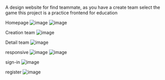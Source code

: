 A design website for find teammate, as you have a create team select the game this project is a practice frontend for education

Homepage
![image](https://github.com/user-attachments/assets/eb4b94ca-4fa5-4fb2-827f-3f3e52c3dd01)
![image](https://github.com/user-attachments/assets/f27a05d4-4cac-4539-8c03-ba1b2d7e4ba3)

Creation team
![image](https://github.com/user-attachments/assets/3d8f6948-a853-47de-a80b-94c9ab067516)

Detail team 
![image](https://github.com/user-attachments/assets/56e7a45c-13a5-4d94-8230-4f850d57e558)

responsive 
![image](https://github.com/user-attachments/assets/b3f88119-9977-4f80-93b6-91422b01204d)
![image](https://github.com/user-attachments/assets/6a38a988-fd82-4ac7-97a0-1874c29571e3)

sign-in
![image](https://github.com/user-attachments/assets/b5a05dfe-1a91-4982-b82b-cc87af66e31c)

register
![image](https://github.com/user-attachments/assets/b4b78515-7365-40f7-b4a2-53dae0f0ce4e)
